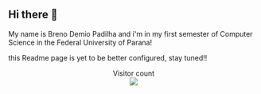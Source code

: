 ## Hi there 👋
  My name is Breno Demio Padilha and i'm in my first semester of Computer Science in the Federal University of Parana!

  this Readme page is yet to be better configured, stay tuned!!

<p align="center">
  Visitor count<br>
  <img src="https://profile-counter.glitch.me/bdp-q/count.svg" />
</p>
<!--
**bdp-q/bdp-q** is a ✨ _special_ ✨ repository because its `README.md` (this file) appears on your GitHub profile.

Here are some ideas to get you started:

- 🔭 I’m currently working on ...
- 🌱 I’m currently learning ...
- 👯 I’m looking to collaborate on ...
- 🤔 I’m looking for help with ...
- 💬 Ask me about ...
- 📫 How to reach me: ...
- 😄 Pronouns: ...
- ⚡ Fun fact: ...
-->
